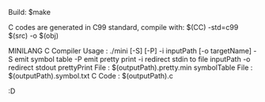 Build:
$make

C codes are generated in C99 standard, compile with:
$(CC) -std=c99 $(src) -o $(obj)

MINILANG C Compiler
Usage : ./mini [-S] [-P] -i inputPath [-o targetName]
	-S	emit symbol table
	-P	emit pretty print
	-i	redirect stdin to file inputPath
	-o	redirect stdout
	  		prettyPrint File : $(outputPath).pretty.min
	  		symbolTable File : $(outputPath).symbol.txt
	  		C Code           : $(outputPath).c
			
:D
